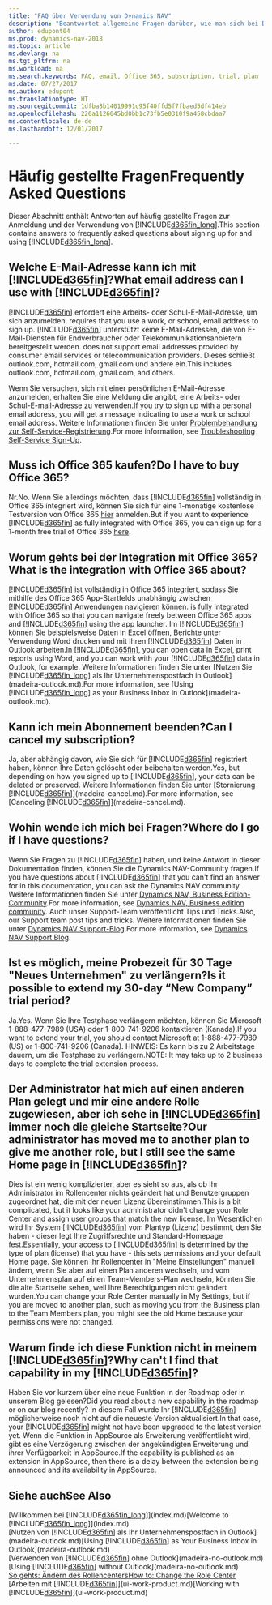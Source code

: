 ```yaml
---
title: "FAQ über Verwendung von Dynamics NAV"
description: "Beantwortet allgemeine Fragen darüber, wie man sich bei Dynamics NAV anmeldet, und was es zu Beginn zu tun gibt."
author: edupont04
ms.prod: dynamics-nav-2018
ms.topic: article
ms.devlang: na
ms.tgt_pltfrm: na
ms.workload: na
ms.search.keywords: FAQ, email, Office 365, subscription, trial, plan
ms.date: 07/27/2017
ms.author: edupont
ms.translationtype: HT
ms.sourcegitcommit: 1dfba8b14019991c95f40ffd5f7fbaed5df414eb
ms.openlocfilehash: 220a1126045bd0bb1c73fb5e0310f9a458cbdaa7
ms.contentlocale: de-de
ms.lasthandoff: 12/01/2017

---
```

# <a name="frequently-asked-questions"></a><span data-ttu-id="79ffb-103">Häufig gestellte Fragen</span><span class="sxs-lookup"><span data-stu-id="79ffb-103">Frequently Asked Questions</span></span>
<span data-ttu-id="79ffb-104">Dieser Abschnitt enthält Antworten auf häufig gestellte Fragen zur Anmeldung und der Verwendung von [!INCLUDE[d365fin_long](includes/d365fin_long_md.md)].</span><span class="sxs-lookup"><span data-stu-id="79ffb-104">This section contains answers to frequently asked questions about signing up for and using [!INCLUDE[d365fin_long](includes/d365fin_long_md.md)].</span></span>  

## <a name="what-email-address-can-i-use-with-included365finincludesd365finmdmd"></a><span data-ttu-id="79ffb-105">Welche E-Mail-Adresse kann ich mit [!INCLUDE[d365fin](includes/d365fin_md.md)]?</span><span class="sxs-lookup"><span data-stu-id="79ffb-105">What email address can I use with [!INCLUDE[d365fin](includes/d365fin_md.md)]?</span></span>
[!INCLUDE[d365fin](includes/d365fin_md.md)]<span data-ttu-id="79ffb-106"> erfordert eine Arbeits- oder Schul-E-Mail-Adresse, um sich anzumelden.</span><span class="sxs-lookup"><span data-stu-id="79ffb-106"> requires that you use a work, or school, email address to sign up.</span></span> [!INCLUDE[d365fin](includes/d365fin_md.md)]<span data-ttu-id="79ffb-107"> unterstützt keine E-Mail-Adressen, die von E-Mail-Diensten für Endverbraucher oder Telekommunikationsanbietern bereitgestellt werden.</span><span class="sxs-lookup"><span data-stu-id="79ffb-107"> does not support email addresses provided by consumer email services or telecommunication providers.</span></span> <span data-ttu-id="79ffb-108">Dieses schließt outlook.com, hotmail.com, gmail.com und andere ein.</span><span class="sxs-lookup"><span data-stu-id="79ffb-108">This includes outlook.com, hotmail.com, gmail.com, and others.</span></span>  

<span data-ttu-id="79ffb-109">Wenn Sie versuchen, sich mit einer persönlichen E-Mail-Adresse anzumelden, erhalten Sie eine Meldung die angibt, eine Arbeits- oder Schul-E-mail-Adresse zu verwenden.</span><span class="sxs-lookup"><span data-stu-id="79ffb-109">If you try to sign up with a personal email address, you will get a message indicating to use a work or school email address.</span></span> <span data-ttu-id="79ffb-110">Weitere Informationen finden Sie unter [Problembehandlung zur Self-Service-Registrierung](ui-troubleshoot-self-signup.md).</span><span class="sxs-lookup"><span data-stu-id="79ffb-110">For more information, see [Troubleshooting Self-Service Sign-Up](ui-troubleshoot-self-signup.md).</span></span>  

## <a name="do-i-have-to-buy-office-365"></a><span data-ttu-id="79ffb-111">Muss ich Office 365 kaufen?</span><span class="sxs-lookup"><span data-stu-id="79ffb-111">Do I have to buy Office 365?</span></span>
<span data-ttu-id="79ffb-112">Nr.</span><span class="sxs-lookup"><span data-stu-id="79ffb-112">No.</span></span> <span data-ttu-id="79ffb-113">Wenn Sie allerdings möchten, dass [!INCLUDE[d365fin](includes/d365fin_md.md)] vollständig in Office 365 integriert wird, können Sie sich für eine 1-monatige kostenlose Testversion von Office 365 [hier](https://products.office.com/try) anmelden.</span><span class="sxs-lookup"><span data-stu-id="79ffb-113">But if you want to experience [!INCLUDE[d365fin](includes/d365fin_md.md)] as fully integrated with Office 365, you can sign up for a 1-month free trial of Office 365 [here](https://products.office.com/try).</span></span>  

## <a name="what-is-the-integration-with-office-365-about"></a><span data-ttu-id="79ffb-114">Worum gehts bei der Integration mit Office 365?</span><span class="sxs-lookup"><span data-stu-id="79ffb-114">What is the integration with Office 365 about?</span></span>
[!INCLUDE[d365fin](includes/d365fin_md.md)]<span data-ttu-id="79ffb-115"> ist vollständig in Office 365 integriert, sodass Sie mithilfe des Office 365 App-Startfelds unabhängig zwischen [!INCLUDE[d365fin](includes/d365fin_md.md)] Anwendungen navigieren können.</span><span class="sxs-lookup"><span data-stu-id="79ffb-115"> is fully integrated with Office 365 so that you can navigate freely between Office 365 apps and [!INCLUDE[d365fin](includes/d365fin_md.md)] using the app launcher.</span></span> <span data-ttu-id="79ffb-116">Im [!INCLUDE[d365fin](includes/d365fin_md.md)] können Sie beispielsweise Daten in Excel öffnen, Berichte unter Verwendung Word drucken und mit Ihren [!INCLUDE[d365fin](includes/d365fin_md.md)] Daten in Outlook arbeiten.</span><span class="sxs-lookup"><span data-stu-id="79ffb-116">In [!INCLUDE[d365fin](includes/d365fin_md.md)], you can open data in Excel, print reports using Word, and you can work with your [!INCLUDE[d365fin](includes/d365fin_md.md)] data in Outlook, for example.</span></span> <span data-ttu-id="79ffb-117">Weitere Informationen finden Sie unter [Nutzen Sie [!INCLUDE[d365fin_long](includes/d365fin_long_md.md)] als Ihr Unternehmenspostfach in Outlook](madeira-outlook.md).</span><span class="sxs-lookup"><span data-stu-id="79ffb-117">For more information, see [Using [!INCLUDE[d365fin_long](includes/d365fin_long_md.md)] as your Business Inbox in Outlook](madeira-outlook.md).</span></span>  

## <a name="can-i-cancel-my-subscription"></a><span data-ttu-id="79ffb-118">Kann ich mein Abonnement beenden?</span><span class="sxs-lookup"><span data-stu-id="79ffb-118">Can I cancel my subscription?</span></span>
<span data-ttu-id="79ffb-119">Ja, aber abhängig davon, wie Sie sich für [!INCLUDE[d365fin](includes/d365fin_md.md)] registriert haben, können Ihre Daten gelöscht oder beibehalten werden.</span><span class="sxs-lookup"><span data-stu-id="79ffb-119">Yes, but depending on how you signed up to [!INCLUDE[d365fin](includes/d365fin_md.md)], your data can be deleted or preserved.</span></span> <span data-ttu-id="79ffb-120">Weitere Informationen finden Sie unter [Stornierung [!INCLUDE[d365fin](includes/d365fin_md.md)]](madeira-cancel.md).</span><span class="sxs-lookup"><span data-stu-id="79ffb-120">For more information, see [Canceling [!INCLUDE[d365fin](includes/d365fin_md.md)]](madeira-cancel.md).</span></span>  

## <a name="where-do-i-go-if-i-have-questions"></a><span data-ttu-id="79ffb-121">Wohin wende ich mich bei Fragen?</span><span class="sxs-lookup"><span data-stu-id="79ffb-121">Where do I go if I have questions?</span></span>
<span data-ttu-id="79ffb-122">Wenn Sie Fragen zu [!INCLUDE[d365fin](includes/d365fin_md.md)] haben, und keine Antwort in dieser Dokumentation finden, können Sie die Dynamics NAV-Community fragen.</span><span class="sxs-lookup"><span data-stu-id="79ffb-122">If you have questions about [!INCLUDE[d365fin](includes/d365fin_md.md)] that you can't find an answer for in this documentation, you can ask the Dynamics NAV community.</span></span> <span data-ttu-id="79ffb-123">Weitere Informationen finden Sie unter [Dynamics NAV, Business Edition-Community](https://community.dynamics.com/business).</span><span class="sxs-lookup"><span data-stu-id="79ffb-123">For more information, see [Dynamics NAV, Business edition community](https://community.dynamics.com/business).</span></span> <span data-ttu-id="79ffb-124">Auch unser Support-Team veröffentlicht Tips und Tricks.</span><span class="sxs-lookup"><span data-stu-id="79ffb-124">Also, our Support team post tips and tricks.</span></span> <span data-ttu-id="79ffb-125">Weitere Informationen finden Sie unter [Dynamics NAV Support-Blog](https://blogs.msdn.microsoft.com/dyn365finsupport).</span><span class="sxs-lookup"><span data-stu-id="79ffb-125">For more information, see [Dynamics NAV Support Blog](https://blogs.msdn.microsoft.com/dyn365finsupport).</span></span>  

## <a name="is-it-possible-to-extend-my-30-day-new-company-trial-period"></a><span data-ttu-id="79ffb-126">Ist es möglich, meine Probezeit für 30 Tage "Neues Unternehmen" zu verlängern?</span><span class="sxs-lookup"><span data-stu-id="79ffb-126">Is it possible to extend my 30-day “New Company” trial period?</span></span>
<span data-ttu-id="79ffb-127">Ja.</span><span class="sxs-lookup"><span data-stu-id="79ffb-127">Yes.</span></span> <span data-ttu-id="79ffb-128">Wenn Sie Ihre Testphase verlängern möchten, können Sie Microsoft 1-888-477-7989 (USA) oder 1-800-741-9206 kontaktieren (Kanada).</span><span class="sxs-lookup"><span data-stu-id="79ffb-128">If you want to extend your trial, you should contact Microsoft at 1-888-477-7989 (US) or 1-800-741-9206 (Canada).</span></span> <span data-ttu-id="79ffb-129">HINWEIS: Es kann bis zu 2 Arbeitstage dauern, um die Testphase zu verlängern.</span><span class="sxs-lookup"><span data-stu-id="79ffb-129">NOTE:  It may take up to 2 business days to complete the trial extension process.</span></span>  

## <a name="our-administrator-has-moved-me-to-another-plan-to-give-me-another-role-but-i-still-see-the-same-home-page-in-included365finincludesd365finmdmd"></a><span data-ttu-id="79ffb-130">Der Administrator hat mich auf einen anderen Plan gelegt und mir eine andere Rolle zugewiesen, aber ich sehe in [!INCLUDE[d365fin](includes/d365fin_md.md)] immer noch die gleiche Startseite?</span><span class="sxs-lookup"><span data-stu-id="79ffb-130">Our administrator has moved me to another plan to give me another role, but I still see the same Home page in [!INCLUDE[d365fin](includes/d365fin_md.md)]?</span></span>
<span data-ttu-id="79ffb-131">Dies ist ein wenig komplizierter, aber es sieht so aus, als ob Ihr Administrator im Rollencenter nichts geändert hat und Benutzergruppen zugeordnet hat, die mit der neuen Lizenz übereinstimmen.</span><span class="sxs-lookup"><span data-stu-id="79ffb-131">This is a bit complicated, but it looks like your administrator didn't change your Role Center and assign user groups that match the new license.</span></span> <span data-ttu-id="79ffb-132">Im Wesentlichen wird Ihr System [!INCLUDE[d365fin](includes/d365fin_md.md)] vom Plantyp (Lizenz) bestimmt, den Sie haben - dieser legt Ihre Zugriffsrechte und Standard-Homepage fest.</span><span class="sxs-lookup"><span data-stu-id="79ffb-132">Essentially, your access to [!INCLUDE[d365fin](includes/d365fin_md.md)] is determined by the type of plan (license) that you have - this sets permissions and your default Home page.</span></span> <span data-ttu-id="79ffb-133">Sie können Ihr Rollencenter in "Meine Einstellungen" manuell ändern, wenn Sie aber auf einen Plan anderen wechseln, und vom Unternehmensplan auf einen Team-Members-Plan wechseln, könnten Sie die alte Startseite sehen, weil Ihre Berechtigungen nicht geändert wurden.</span><span class="sxs-lookup"><span data-stu-id="79ffb-133">You can change your Role Center manually in My Settings, but if you are moved to another plan, such as moving you from the Business plan to the Team Members plan, you might see the old Home because your permissions were not changed.</span></span>  

## <a name="why-cant-i-find-that-capability-in-my-included365finincludesd365finmdmd"></a><span data-ttu-id="79ffb-134">Warum finde ich diese Funktion nicht in meinem [!INCLUDE[d365fin](includes/d365fin_md.md)]?</span><span class="sxs-lookup"><span data-stu-id="79ffb-134">Why can't I find that capability in my [!INCLUDE[d365fin](includes/d365fin_md.md)]?</span></span>
<span data-ttu-id="79ffb-135">Haben Sie vor kurzem über eine neue Funktion in der Roadmap oder in unserem Blog gelesen?</span><span class="sxs-lookup"><span data-stu-id="79ffb-135">Did you read about a new capability in the roadmap or on our blog recently?</span></span> <span data-ttu-id="79ffb-136">In diesem Fall wurde Ihr [!INCLUDE[d365fin](includes/d365fin_md.md)] möglicherweise noch nicht auf die neueste Version aktualisiert.</span><span class="sxs-lookup"><span data-stu-id="79ffb-136">In that case, your [!INCLUDE[d365fin](includes/d365fin_md.md)] might not have been upgraded to the latest version yet.</span></span> <span data-ttu-id="79ffb-137">Wenn die Funktion in AppSource als Erweiterung veröffentlicht wird, gibt es eine Verzögerung zwischen der angekündigten Erweiterung und ihrer Verfügbarkeit in AppSource.</span><span class="sxs-lookup"><span data-stu-id="79ffb-137">If the capability is published as an extension in AppSource, then there is a delay between the extension being announced and its availability in AppSource.</span></span>

## <a name="see-also"></a><span data-ttu-id="79ffb-138">Siehe auch</span><span class="sxs-lookup"><span data-stu-id="79ffb-138">See Also</span></span>
<span data-ttu-id="79ffb-139">[Willkommen bei [!INCLUDE[d365fin_long](includes/d365fin_long_md.md)]](index.md)</span><span class="sxs-lookup"><span data-stu-id="79ffb-139">[Welcome to [!INCLUDE[d365fin_long](includes/d365fin_long_md.md)]](index.md)</span></span>  
<span data-ttu-id="79ffb-140">[Nutzen von [!INCLUDE[d365fin](includes/d365fin_md.md)] als Ihr Unternehmenspostfach in Outlook](madeira-outlook.md)</span><span class="sxs-lookup"><span data-stu-id="79ffb-140">[Using [!INCLUDE[d365fin](includes/d365fin_md.md)] as Your Business Inbox in Outlook](madeira-outlook.md)</span></span>  
<span data-ttu-id="79ffb-141">[Verwenden von [!INCLUDE[d365fin](includes/d365fin_md.md)] ohne Outlook](madeira-no-outlook.md)</span><span class="sxs-lookup"><span data-stu-id="79ffb-141">[Using [!INCLUDE[d365fin](includes/d365fin_md.md)] without Outlook](madeira-no-outlook.md)</span></span>  
[<span data-ttu-id="79ffb-142">So gehts: Ändern des Rollencenters</span><span class="sxs-lookup"><span data-stu-id="79ffb-142">How to: Change the Role Center</span></span>](change-role.md)  
<span data-ttu-id="79ffb-143">[Arbeiten mit [!INCLUDE[d365fin](includes/d365fin_md.md)]](ui-work-product.md)</span><span class="sxs-lookup"><span data-stu-id="79ffb-143">[Working with [!INCLUDE[d365fin](includes/d365fin_md.md)]](ui-work-product.md)</span></span>  

